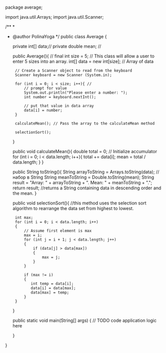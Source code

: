 package average;

import java.util.Arrays;
import java.util.Scanner;

/**
 *
 * @author PolinaYoga
 */
public class Average {

    private int[] data;//
    private double mean; //
    
    public Average(){ //
        final int size = 5; // This class will allow a user to enter 5 sizes into an array.
        int[] data = new int[size]; // Array of data
        
        // Create a Scanner object to read from the keyboard
        Scanner keyboard = new Scanner (System.in);
        
        for (int i = 0; i < size; i++){ //
            // prompt for value
            System.out.println("Please enter a number: ");
            int number = keyboard.nextInt();
            
            // put that value in data array
            data[i] = number;
        }
        
        calculateMean(); // Pass the array to the calculateMean method 
        
        selectionSort();
 
    }
 
    public void calculateMean(){
        double total = 0; // Initialize accumulator
        for (int i = 0; i < data.length; i++){
            total += data[i];
            mean = total / data.length; 
        }
    }
    
    public String toString(){ 
        String arrayToString = Arrays.toString(data); // набор в String
        String meanToString = Double.toString(mean);
        String result = "Array: " + arrayToString + ". Mean: " + meanToString + ".";
        return result; //returns a String containing data in descending order and the mean. 
    }
    
    public void selectionSort(){ //this method uses the selection sort algorithm to rearrange the data set from highest to lowest. 
        
        int max;
        for (int i = 0; i < data.length; i++)
        {
            // Assume first element is max
            max = i;
            for (int j = i + 1; j < data.length; j++)
            {
                if (data[j] > data[max])
                {
                    max = j;
                }
            }

            if (max != i)
            {
               int temp = data[i];
               data[i] = data[max];
               data[max] = temp;
            }
        }
    }
            
    public static void main(String[] args) {
        // TODO code application logic here
            
    }    
        
}
